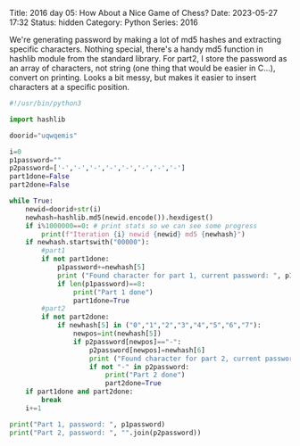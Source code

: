 Title: 2016 day 05: How About a Nice Game of Chess?
Date: 2023-05-27 17:32
Status: hidden
Category: Python
Series: 2016

We're generating password by making a lot of md5 hashes and extracting specific characters. Nothing special, there's a handy md5 function
in hashlib module from the standard library. For part2, I store the password as an array of characters, not string (one thing that would
be easier in C...), convert on printing. Looks a bit messy, but makes it easier to insert characters at a specific position.

```python
#!/usr/bin/python3

import hashlib

doorid="uqwqemis"

i=0
p1password=""
p2password=['-','-','-','-','-','-','-','-']
part1done=False
part2done=False

while True:
    newid=doorid+str(i)
    newhash=hashlib.md5(newid.encode()).hexdigest()
    if i%1000000==0: # print stats so we can see some progress
        print(f"Iteration {i} newid {newid} md5 {newhash}")
    if newhash.startswith("00000"):
        #part1
        if not part1done:
            p1password+=newhash[5]
            print ("Found character for part 1, current password: ", p1password)
            if len(p1password)==8:
                print("Part 1 done")
                part1done=True
        #part2
        if not part2done:
            if newhash[5] in ("0","1","2","3","4","5","6","7"):
                newpos=int(newhash[5])
                if p2password[newpos]=="-":
                    p2password[newpos]=newhash[6]
                    print ("Found character for part 2, current password: ", "".join(p2password))
                    if not "-" in p2password:
                        print("Part 2 done")
                        part2done=True
    if part1done and part2done:
        break
    i+=1 

print("Part 1, password: ", p1password)
print("Part 2, password: ", "".join(p2password))
```